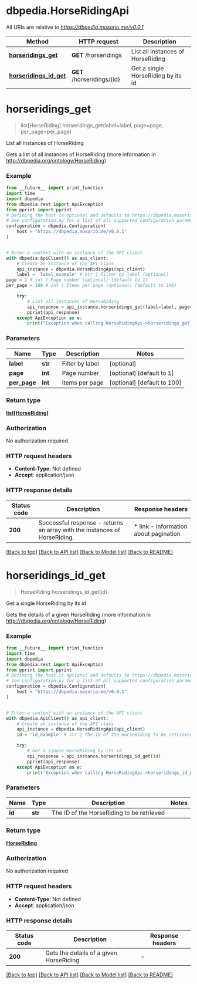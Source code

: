 # dbpedia.HorseRidingApi

All URIs are relative to *https://dbpedia.mosorio.me/v0.0.1*

Method | HTTP request | Description
------------- | ------------- | -------------
[**horseridings_get**](HorseRidingApi.md#horseridings_get) | **GET** /horseridings | List all instances of HorseRiding
[**horseridings_id_get**](HorseRidingApi.md#horseridings_id_get) | **GET** /horseridings/{id} | Get a single HorseRiding by its id


# **horseridings_get**
> list[HorseRiding] horseridings_get(label=label, page=page, per_page=per_page)

List all instances of HorseRiding

Gets a list of all instances of HorseRiding (more information in http://dbpedia.org/ontology/HorseRiding)

### Example

```python
from __future__ import print_function
import time
import dbpedia
from dbpedia.rest import ApiException
from pprint import pprint
# Defining the host is optional and defaults to https://dbpedia.mosorio.me/v0.0.1
# See configuration.py for a list of all supported configuration parameters.
configuration = dbpedia.Configuration(
    host = "https://dbpedia.mosorio.me/v0.0.1"
)


# Enter a context with an instance of the API client
with dbpedia.ApiClient() as api_client:
    # Create an instance of the API class
    api_instance = dbpedia.HorseRidingApi(api_client)
    label = 'label_example' # str | Filter by label (optional)
page = 1 # int | Page number (optional) (default to 1)
per_page = 100 # int | Items per page (optional) (default to 100)

    try:
        # List all instances of HorseRiding
        api_response = api_instance.horseridings_get(label=label, page=page, per_page=per_page)
        pprint(api_response)
    except ApiException as e:
        print("Exception when calling HorseRidingApi->horseridings_get: %s\n" % e)
```

### Parameters

Name | Type | Description  | Notes
------------- | ------------- | ------------- | -------------
 **label** | **str**| Filter by label | [optional] 
 **page** | **int**| Page number | [optional] [default to 1]
 **per_page** | **int**| Items per page | [optional] [default to 100]

### Return type

[**list[HorseRiding]**](HorseRiding.md)

### Authorization

No authorization required

### HTTP request headers

 - **Content-Type**: Not defined
 - **Accept**: application/json

### HTTP response details
| Status code | Description | Response headers |
|-------------|-------------|------------------|
**200** | Successful response - returns an array with the instances of HorseRiding. |  * link - Information about pagination <br>  |

[[Back to top]](#) [[Back to API list]](../README.md#documentation-for-api-endpoints) [[Back to Model list]](../README.md#documentation-for-models) [[Back to README]](../README.md)

# **horseridings_id_get**
> HorseRiding horseridings_id_get(id)

Get a single HorseRiding by its id

Gets the details of a given HorseRiding (more information in http://dbpedia.org/ontology/HorseRiding)

### Example

```python
from __future__ import print_function
import time
import dbpedia
from dbpedia.rest import ApiException
from pprint import pprint
# Defining the host is optional and defaults to https://dbpedia.mosorio.me/v0.0.1
# See configuration.py for a list of all supported configuration parameters.
configuration = dbpedia.Configuration(
    host = "https://dbpedia.mosorio.me/v0.0.1"
)


# Enter a context with an instance of the API client
with dbpedia.ApiClient() as api_client:
    # Create an instance of the API class
    api_instance = dbpedia.HorseRidingApi(api_client)
    id = 'id_example' # str | The ID of the HorseRiding to be retrieved

    try:
        # Get a single HorseRiding by its id
        api_response = api_instance.horseridings_id_get(id)
        pprint(api_response)
    except ApiException as e:
        print("Exception when calling HorseRidingApi->horseridings_id_get: %s\n" % e)
```

### Parameters

Name | Type | Description  | Notes
------------- | ------------- | ------------- | -------------
 **id** | **str**| The ID of the HorseRiding to be retrieved | 

### Return type

[**HorseRiding**](HorseRiding.md)

### Authorization

No authorization required

### HTTP request headers

 - **Content-Type**: Not defined
 - **Accept**: application/json

### HTTP response details
| Status code | Description | Response headers |
|-------------|-------------|------------------|
**200** | Gets the details of a given HorseRiding |  -  |

[[Back to top]](#) [[Back to API list]](../README.md#documentation-for-api-endpoints) [[Back to Model list]](../README.md#documentation-for-models) [[Back to README]](../README.md)

